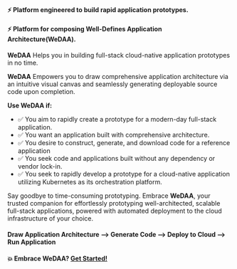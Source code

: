 
#### ⚡️ Platform engineered to build rapid application prototypes.
#### ⚡️ Platform for composing Well-Defines Application Architecture(WeDAA).

**WeDAA** Helps you in building full-stack cloud-native application prototypes in no time.

**WeDAA** Empowers you to draw comprehensive application architecture via an intuitive visual canvas and seamlessly generating deployable source code upon completion.


**Use **WeDAA** if:**
- :white_check_mark: You aim to rapidly create a prototype for a modern-day full-stack application.
- :white_check_mark: You want an application built with comprehensive architecture.
- :white_check_mark: You desire to construct, generate, and download code for a reference application 
- :white_check_mark: You seek code and applications built without any dependency or vendor lock-in.
- :white_check_mark: You seek to rapidly develop a prototype for a cloud-native application utilizing Kubernetes as its orchestration platform.


Say goodbye to time-consuming prototyping. Embrace **WeDAA**, your trusted companion for effortlessly prototyping well-architected, scalable full-stack applications, powered with automated deployment to the cloud infrastructure of your choice.    

#### Draw Application Architecture --> Generate Code --> Deploy to Cloud --> Run Application

#### 💥 Embrace WeDAA? [Get Started!](https://app.wedaa.tech/)


 

